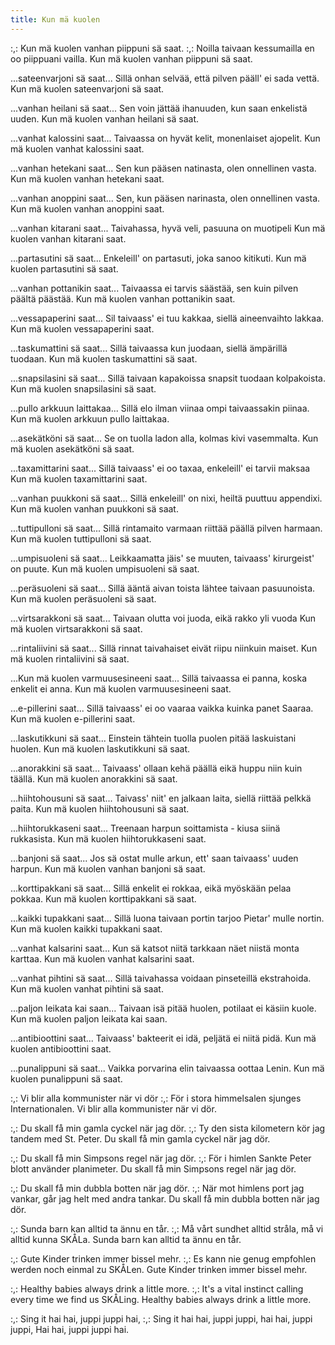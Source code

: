 ```yaml
---
title: Kun mä kuolen
---
```


:,: Kun mä kuolen vanhan piippuni sä saat. :,:
Noilla taivaan kessumailla en oo piippuani vailla.
Kun mä kuolen vanhan piippuni sä saat.

...sateenvarjoni sä saat...
Sillä onhan selvää, että pilven pääll' ei sada vettä.
Kun mä kuolen sateenvarjoni sä saat.

...vanhan heilani sä saat...
Sen voin jättää ihanuuden, kun saan enkelistä uuden.
Kun mä kuolen vanhan heilani sä saat.

...vanhat kalossini saat...
Taivaassa on hyvät kelit, monenlaiset ajopelit.
Kun mä kuolen vanhat kalossini saat.

...vanhan hetekani saat...
Sen kun pääsen natinasta, olen onnellinen vasta.
Kun mä kuolen vanhan hetekani saat.

...vanhan anoppini saat...
Sen, kun pääsen narinasta, olen onnellinen vasta.
Kun mä kuolen vanhan anoppini saat.

...vanhan kitarani saat...
Taivahassa, hyvä veli, pasuuna on muotipeli
Kun mä kuolen vanhan kitarani saat.

...partasutini sä saat...
Enkeleill' on partasuti, joka sanoo kitikuti.
Kun mä kuolen partasutini sä saat.

...vanhan pottanikin saat...
Taivaassa ei tarvis säästää, sen kuin pilven päältä päästää.
Kun mä kuolen vanhan pottanikin saat.

...vessapaperini saat...
Sil taivaass' ei tuu kakkaa, siellä aineenvaihto lakkaa.
Kun mä kuolen vessapaperini saat.

...taskumattini sä saat...
Sillä taivaassa kun juodaan, siellä ämpärillä tuodaan.
Kun mä kuolen taskumattini sä saat.

...snapsilasini sä saat...
Sillä taivaan kapakoissa snapsit tuodaan kolpakoista.
Kun mä kuolen snapsilasini sä saat.

...pullo arkkuun laittakaa...
Sillä elo ilman viinaa ompi taivaassakin piinaa.
Kun mä kuolen arkkuun pullo laittakaa.

...asekätköni sä saat...
Se on tuolla ladon alla, kolmas kivi vasemmalta.
Kun mä kuolen asekätköni sä saat.

...taxamittarini saat...
Sillä taivaass' ei oo taxaa, enkeleill' ei tarvii maksaa
Kun mä kuolen taxamittarini saat.

...vanhan puukkoni sä saat...
Sillä enkeleill' on nixi, heiltä puuttuu appendixi.
Kun mä kuolen vanhan puukkoni sä saat.

...tuttipulloni sä saat...
Sillä rintamaito varmaan riittää päällä pilven harmaan.
Kun mä kuolen tuttipulloni sä saat.

...umpisuoleni sä saat...
Leikkaamatta jäis' se muuten, taivaass' kirurgeist' on puute.
Kun mä kuolen umpisuoleni sä saat.

...peräsuoleni sä saat...
Sillä ääntä aivan toista lähtee taivaan pasuunoista.
Kun mä kuolen peräsuoleni sä saat.

...virtsarakkoni sä saat...
Taivaan olutta voi juoda, eikä rakko yli vuoda
Kun mä kuolen virtsarakkoni sä saat.

...rintaliivini sä saat...
Sillä rinnat taivahaiset eivät riipu niinkuin maiset.
Kun mä kuolen rintaliivini sä saat.

...Kun mä kuolen varmuusesineeni saat...
Sillä taivaassa ei panna, koska enkelit ei anna.
Kun mä kuolen varmuusesineeni saat.

...e-pillerini saat...
Sillä taivaass' ei oo vaaraa vaikka kuinka panet Saaraa.
Kun mä kuolen e-pillerini saat.

...laskutikkuni sä saat...
Einstein tähtein tuolla puolen pitää laskuistani huolen.
Kun mä kuolen laskutikkuni sä saat.

...anorakkini sä saat...
Taivaass' ollaan kehä päällä eikä huppu niin kuin täällä.
Kun mä kuolen anorakkini sä saat.

...hiihtohousuni sä saat...
Taivass' niit' en jalkaan laita, siellä riittää pelkkä paita.
Kun mä kuolen hiihtohousuni sä saat.

...hiihtorukkaseni saat...
Treenaan harpun soittamista - kiusa siinä rukkasista.
Kun mä kuolen hiihtorukkaseni saat.

...banjoni sä saat...
Jos sä ostat mulle arkun, ett' saan taivaass' uuden harpun.
Kun mä kuolen vanhan banjoni sä saat.

...korttipakkani sä saat...
Sillä enkelit ei rokkaa, eikä myöskään pelaa pokkaa.
Kun mä kuolen korttipakkani sä saat.

...kaikki tupakkani saat...
Sillä luona taivaan portin tarjoo Pietar' mulle nortin.
Kun mä kuolen kaikki tupakkani saat.

...vanhat kalsarini saat...
Kun sä katsot niitä tarkkaan näet niistä monta karttaa.
Kun mä kuolen vanhat kalsarini saat.

...vanhat pihtini sä saat...
Sillä taivahassa voidaan pinseteillä ekstrahoida.
Kun mä kuolen vanhat pihtini sä saat.

...paljon leikata kai saan...
Taivaan isä pitää huolen, potilaat ei käsiin kuole.
Kun mä kuolen paljon leikata kai saan.

...antibioottini saat...
Taivaass' bakteerit ei idä, peljätä ei niitä pidä.
Kun mä kuolen antibioottini saat.

...punalippuni sä saat...
Vaikka porvarina elin taivaassa oottaa Lenin.
Kun mä kuolen punalippuni sä saat.

:,: Vi blir alla kommunister när vi dör :,:
För i stora himmelsalen sjunges Internationalen.
Vi blir alla kommunister när vi dör.

:,: Du skall få min gamla cyckel när jag dör. :,:
Ty den sista kilometern kör jag tandem med St. Peter.
Du skall få min gamla cyckel när jag dör.

:,: Du skall få min Simpsons regel när jag dör. :,:
För i himlen Sankte Peter blott använder planimeter.
Du skall få min Simpsons regel när jag dör.

:,: Du skall få min dubbla botten när jag dör. :,:
När mot himlens port jag vankar, går jag helt med andra tankar.
Du skall få min dubbla botten när jag dör.

:,: Sunda barn kan alltid ta ännu en tår. :,:
Må vårt sundhet alltid stråla, må vi alltid kunna SKÅLa.
Sunda barn kan alltid ta ännu en tår.

:,: Gute Kinder trinken immer bissel mehr. :,:
Es kann nie genug empfohlen werden noch einmal zu SKÅLen.
Gute Kinder trinken immer bissel mehr.

:,: Healthy babies always drink a little more. :,:
It's a vital instinct calling every time we find us SKÅLing.
Healthy babies always drink a little more.

:,: Sing it hai hai, juppi juppi hai, :,:
Sing it hai hai, juppi juppi, hai hai, juppi juppi,
Hai hai, juppi juppi hai.
